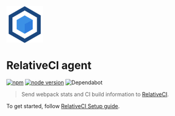 <a href="https://relative-ci.com">
<img alt="RelativeCI" src="https://raw.githubusercontent.com/relative-ci/agent/master/assets/relative-ci--logo.svg?sanitize=true" width="96" />
</a>

# RelativeCI agent

[![npm](https://img.shields.io/npm/v/@relative-ci/agent.svg)](https://www.npmjs.com/package/@relative-ci/agent)
[![node version](https://img.shields.io/node/v/@relative-ci/agent.svg)](https://www.npmjs.com/package/@relative-ci/agent)
![Dependabot](https://api.dependabot.com/badges/status?host=github&repo=relative-ci/agent)

> Send webpack stats and CI build information to [RelativeCI](https://relative-ci.com?utm_source=github-agent).

To get started, follow [RelativeCI Setup guide](https://relative-ci.com/documentation/setup?utm_source=github-agent).
